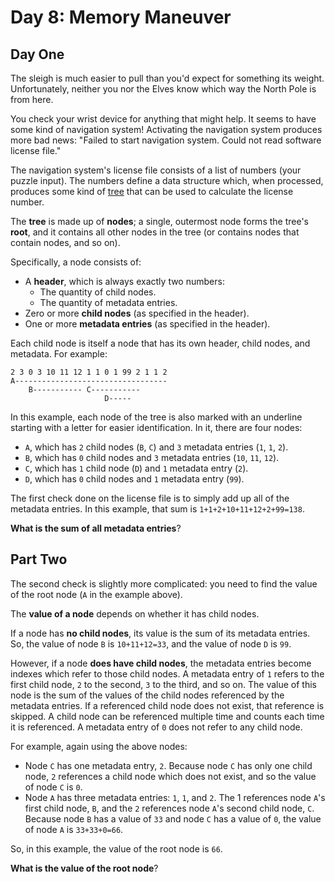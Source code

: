 # Day 8: Memory Maneuver

## Day One

The sleigh is much easier to pull than you'd expect for something its weight. Unfortunately, neither you nor the Elves
know which way the North Pole is from here.

You check your wrist device for anything that might help. It seems to have some kind of navigation system! Activating
the navigation system produces more bad news: "Failed to start navigation system. Could not read software license file."

The navigation system's license file consists of a list of numbers (your puzzle input). The numbers define a data
structure which, when processed, produces some kind of [tree](https://en.wikipedia.org/wiki/Tree_(data_structure)) that
can be used to calculate the license number.

The **tree** is made up of **nodes**; a single, outermost node forms the tree's **root**, and it contains all other
nodes in the tree (or contains nodes that contain nodes, and so on).

Specifically, a node consists of:

- A **header**, which is always exactly two numbers:
  - The quantity of child nodes.
  - The quantity of metadata entries.
- Zero or more **child nodes** (as specified in the header).
- One or more **metadata entries** (as specified in the header).

Each child node is itself a node that has its own header, child nodes, and metadata. For example:

```text
2 3 0 3 10 11 12 1 1 0 1 99 2 1 1 2
A----------------------------------
    B----------- C-----------
                     D-----
```

In this example, each node of the tree is also marked with an underline starting with a letter for easier
identification. In it, there are four nodes:

- `A`, which has `2` child nodes (`B`, `C`) and `3` metadata entries (`1`, `1`, `2`).
- `B`, which has `0` child nodes and `3` metadata entries (`10`, `11`, `12`).
- `C`, which has `1` child node (`D`) and `1` metadata entry (`2`).
- `D`, which has `0` child nodes and `1` metadata entry (`99`).

The first check done on the license file is to simply add up all of the metadata entries. In this example, that sum is
`1+1+2+10+11+12+2+99=138`.

**What is the sum of all metadata entries**?

## Part Two

The second check is slightly more complicated: you need to find the value of the root node (`A` in the example above).

The **value of a node** depends on whether it has child nodes.

If a node has **no child nodes**, its value is the sum of its metadata entries. So, the value of node `B` is
`10+11+12=33`, and the value of node `D` is `99`.

However, if a node **does have child nodes**, the metadata entries become indexes which refer to those child nodes. A
metadata entry of `1` refers to the first child node, `2` to the second, `3` to the third, and so on. The value of this
node is the sum of the values of the child nodes referenced by the metadata entries. If a referenced child node does not
exist, that reference is skipped. A child node can be referenced multiple time and counts each time it is referenced. A
metadata entry of `0` does not refer to any child node.

For example, again using the above nodes:

- Node `C` has one metadata entry, `2`. Because node `C` has only one child node, `2` references a child node which does
  not exist, and so the value of node `C` is `0`.
- Node `A` has three metadata entries: `1`, `1`, and `2`. The 1 references node `A`'s first child node, `B`, and the `2`
  references node `A`'s second child node, `C`. Because node `B` has a value of `33` and node `C` has a value of `0`,
  the value of node `A` is `33+33+0=66`.

So, in this example, the value of the root node is `66`.

**What is the value of the root node**?
